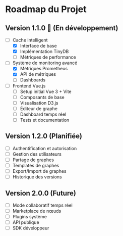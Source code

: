 # Roadmap du Projet

## Version 1.1.0 🚧 (En développement)
- [ ] Cache intelligent
  - [x] Interface de base
  - [x] Implémentation TinyDB
  - [ ] Métriques de performance
- [ ] Système de monitoring avancé
  - [x] Métriques Prometheus
  - [x] API de métriques
  - [ ] Dashboards
- [ ] Frontend Vue.js
  - [ ] Setup initial Vue 3 + Vite
  - [ ] Composants de base
  - [ ] Visualisation D3.js
  - [ ] Éditeur de graphe
  - [ ] Dashboard temps réel
  - [ ] Tests et documentation

## Version 1.2.0 (Planifiée)
- [ ] Authentification et autorisation
- [ ] Gestion des utilisateurs
- [ ] Partage de graphes
- [ ] Templates de graphes
- [ ] Export/Import de graphes
- [ ] Historique des versions

## Version 2.0.0 (Future)
- [ ] Mode collaboratif temps réel
- [ ] Marketplace de nœuds
- [ ] Plugins système
- [ ] API publique
- [ ] SDK développeur